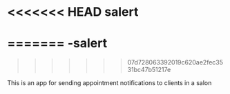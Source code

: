 <<<<<<< HEAD
salert
======
=======
-salert
=======
>>>>>>> 07d728063392019c620ae2fec3531bc47b51217e

This is an app for sending appointment notifications to clients in a salon
